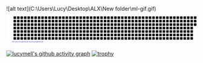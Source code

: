 ![alt text](C:\Users\Lucy\Desktop\ALX\New folder\ml-gif.gif)
![gitartwork](gitartwork.svg)

[![lucymell's github activity graph](https://activity-graph.herokuapp.com/graph?username=lucymell&theme=react-dark)](https://github.com/lucymell/github-readme-activity-graph)
[![trophy](https://github-profile-trophy.vercel.app/?username=ryo-ma&theme=onedark)](https://github.com/ryo-ma/github-profile-trophy)


 
















